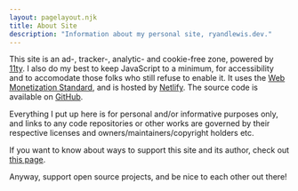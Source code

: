 ```yaml
---
layout: pagelayout.njk
title: About Site
description: "Information about my personal site, ryandlewis.dev."
---
```


This site is an ad-, tracker-, analytic- and cookie-free zone, powered by [11ty](https://www.11ty.dev/). 
I also do my best to keep JavaScript to a minimum, for accessibility and to accomodate those folks who still refuse to enable it. 
It uses the <a href="https://webmonetization.org/">Web Monetization Standard</a>, and is hosted by [Netlify](https://netlify.com). 
The source code is available on [GitHub](https://github.com/LuckierDodge/website.git).

Everything I put up here is for personal and/or informative purposes only, and links to any code repositories or other works are governed by their respective licenses and owners/maintainers/copyright holders etc. 

If you want to know about ways to support this site and its author, check out [this page](/support).

Anyway, support open source projects, and be nice to each other out there!

